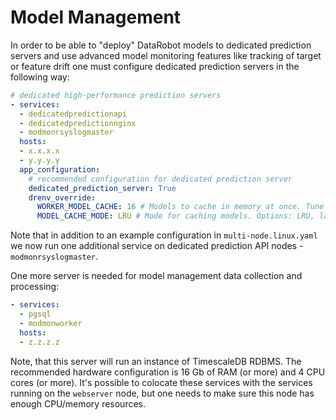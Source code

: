 # Model Management

In order to be able to "deploy" DataRobot models to dedicated prediction servers and use
advanced model monitoring features like tracking of target or feature drift one must configure
dedicated prediction servers in the following way:

```yaml
# dedicated high-performance prediction servers
- services:
  - dedicatedpredictionapi
  - dedicatedpredictionnginx
  - modmonrsyslogmaster
  hosts:
  - x.x.x.x
  - y.y.y.y
  app_configuration:
    # recommended configuration for dedicated prediction server
    dedicated_prediction_server: True
    drenv_override:
      WORKER_MODEL_CACHE: 16 # Models to cache in memory at once. Tune this for your use case
      MODEL_CACHE_MODE: LRU # Mode for caching models. Options: LRU, latest
```

Note that in addition to an example configuration in `multi-node.linux.yaml` we now run one
additional service on dedicated prediction API nodes - `modmonrsyslogmaster`.

One more server is needed for model management data collection and processing:

```yaml
- services:
  - pgsql
  - modmonworker
  hosts:
  - z.z.z.z
```

Note, that this server will run an instance of TimescaleDB RDBMS. The recommended hardware
configuration is 16 Gb of RAM (or more) and 4 CPU cores (or more). It's possible to colocate
these services with the services running on the `webserver` node, but one needs to make sure this
node has enough CPU/memory resources.
